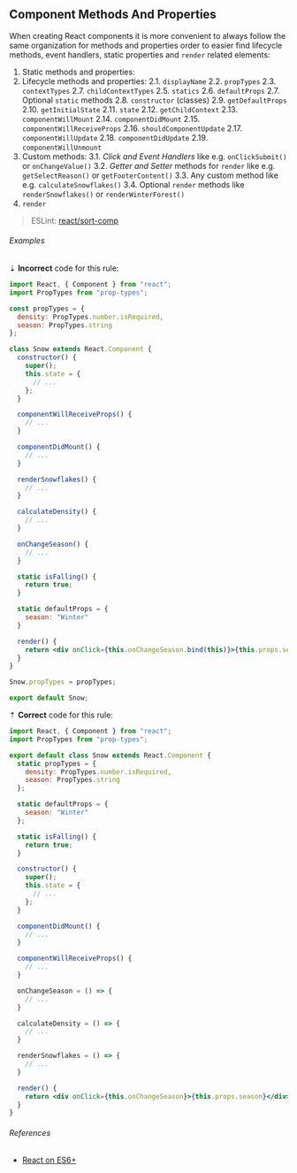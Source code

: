 ## Component Methods And Properties

When creating React components it is more convenient to always follow the same organization for methods and properties order to easier find lifecycle methods, event handlers, static properties and `render` related elements:

1. Static methods and properties:
2. Lifecycle methods and properties:
  2.1. `displayName`
  2.2. `propTypes`
  2.3. `contextTypes`
  2.7. `childContextTypes`
  2.5. `statics`
  2.6. `defaultProps`
  2.7. Optional `static` methods
  2.8. `constructor` (classes)
  2.9. `getDefaultProps`
  2.10. `getInitialState`
  2.11. `state`
  2.12. `getChildContext`
  2.13. `componentWillMount`
  2.14. `componentDidMount`
  2.15. `componentWillReceiveProps`
  2.16. `shouldComponentUpdate`
  2.17. `componentWillUpdate`
  2.18. `componentDidUpdate`
  2.19. `componentWillUnmount`
3. Custom methods:
  3.1. *Click and Event Handlers* like e.g. `onClickSubmit()` or `onChangeValue()`
  3.2. *Getter and Setter* methods for `render` like e.g. `getSelectReason()` or `getFooterContent()`
  3.3. Any custom method like e.g. `calculateSnowflakes()`
  3.4. Optional `render` methods like `renderSnowflakes()` or `renderWinterForest()`
4. `render`

> ESLint: [react/sort-comp][eslint-react/sort-comp]

###### Examples

⇣ **Incorrect** code for this rule:

```jsx
import React, { Component } from "react";
import PropTypes from "prop-types";

const propTypes = {
  density: PropTypes.number.isRequired,
  season: PropTypes.string
};

class Snow extends React.Component {
  constructor() {
    super();
    this.state = {
      // ...
    };
  }

  componentWillReceiveProps() {
    // ...
  }

  componentDidMount() {
    // ...
  }

  renderSnowflakes() {
    // ...
  }

  calculateDensity() {
    // ...
  }

  onChangeSeason() {
    // ...
  }

  static isFalling() {
    return true;
  }

  static defaultProps = {
    season: "Winter"
  }

  render() {
    return <div onClick={this.onChangeSeason.bind(this)}>{this.props.season}</div>;
  }
}

Snow.propTypes = propTypes;

export default Snow;
```

⇡ **Correct** code for this rule:

```jsx
import React, { Component } from "react";
import PropTypes from "prop-types";

export default class Snow extends React.Component {
  static propTypes = {
    density: PropTypes.number.isRequired,
    season: PropTypes.string
  };

  static defaultProps = {
    season: "Winter"
  };

  static isFalling() {
    return true;
  }

  constructor() {
    super();
    this.state = {
      // ...
    };
  }

  componentDidMount() {
    // ...
  }

  componentWillReceiveProps() {
    // ...
  }

  onChangeSeason = () => {
    // ...
  }

  calculateDensity = () => {
    // ...
  }

  renderSnowflakes = () => {
    // ...
  }

  render() {
    return <div onClick={this.onChangeSeason}>{this.props.season}</div>;
  }
}
```

###### References

* [React on ES6+][ref-babel-react_es6_plus]

[eslint-react/sort-comp]: https://github.com/yannickcr/eslint-plugin-react/blob/master/docs/rules/sort-comp.md
[ref-babel-react_es6_plus]: https://babeljs.io/blog/2015/06/07/react-on-es6-plus#property-initializers
